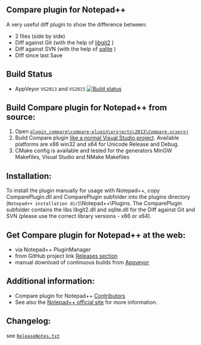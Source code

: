 Compare plugin for Notepad++
------------

A very useful diff plugin to show the difference between:
-  2 files (side by side)
-  Diff against Git (with the help of [libgit2](https://github.com/libgit2/libgit2) )
-  Diff against SVN (with the help of [sqlite](https://sqlite.org/releaselog/3_23_1.html) )
-  Diff since last Save

Build Status
------------

- AppVeyor `VS2013` and `VS2015`  [![Build status](https://ci.appveyor.com/api/projects/status/github/pnedev/compare-plugin?svg=true)](https://ci.appveyor.com/project/pnedev/compare-plugin)

Build Compare plugin for Notepad++ from source:
-------------------------------

 1. Open [`plugin_compare\compare-plugin\projects\2013\Compare.vcxproj`](https://github.com/pnedev/compare-plugin/blob/master/projects/2013/Compare.vcxproj)
 2. Build Compare plugin [like a normal Visual Studio project](https://msdn.microsoft.com/en-us/library/7s88b19e.aspx). Available platforms are x86 win32 and x64 for Unicode Release and Debug.
 3. CMake config is available and tested for the generators MinGW Makefiles, Visual Studio and NMake Makefiles

Installation:
----------

To install the plugin manually for usage with Notepad++, copy ComparePlugin.dll and ComparePlugin subfolder
into the plugins directory (`Notepad++ installation dir`)\Notepad++\Plugins.
The ComparePlugin subfolder contains the libs libgit2.dll and sqlite.dll for the Diff against Git and SVN (please use the correct library versions - x86 or x64).

Get Compare plugin for Notepad++ at the web:
-------------------------------

- via Notepad++ PluginManager
- from GitHub project link [Releases section](https://github.com/pnedev/compare-plugin/releases)
- manual download of continuous builds from [Appveyor](https://ci.appveyor.com/project/pnedev/compare-plugin/history)

Additional information:
----------

- Compare plugin for Notepad++ [Contributors](https://github.com/pnedev/compare-plugin/graphs/contributors)
- See also the [Notepad++ official site](http://notepad-plus-plus.org/) for more information.

Changelog:
----------

see [`ReleaseNotes.txt`](https://github.com/pnedev/compare-plugin/blob/master/ReleaseNotes.txt)
